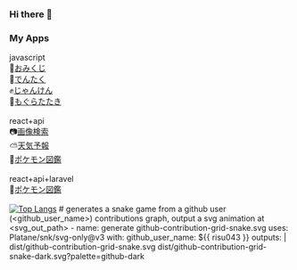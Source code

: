 ### Hi there 👋
### My Apps
javascript<br>
🌸<a href="https://risu043.github.io/github.io/">おみくじ</a><br>
📝<a href="https://risu043.github.io/calc/">でんたく</a><br>
✊<a href="https://risu043.github.io/janken/">じゃんけん</a><br>
🔨<a href="https://risu043.github.io/mogura/">もぐらたたき</a><br>
<br>
react+api<br>
📷<a href="https://risu043.github.io/image_search/">画像検索</a><br>
⛅<a href="https://risu043.github.io/react-wether-app/">天気予報</a><br>
🦖<a href="https://risu043.github.io/pokemon-ja/">ポケモン図鑑</a><br>
<br>
react+api+laravel<br>
🦖<a href="https://risu-3-pokemon.net/">ポケモン図鑑</a><br>
<br>
[![Top Langs](https://github-readme-stats.vercel.app/api/top-langs/?username=risu043&layout=donut)](https://github.com/anuraghazra/github-readme-stats)
      # generates a snake game from a github user (<github_user_name>) contributions graph, output a svg animation at <svg_out_path>
      - name: generate github-contribution-grid-snake.svg
        uses: Platane/snk/svg-only@v3
        with:
          github_user_name: ${{ risu043 }}
          outputs: |
            dist/github-contribution-grid-snake.svg
            dist/github-contribution-grid-snake-dark.svg?palette=github-dark
<!--
**risu043/risu043** is a ✨ _special_ ✨ repository because its `README.md` (this file) appears on your GitHub profile.

Here are some ideas to get you started:

- 🔭 I’m currently working on ...
- 🌱 I’m currently learning ...
- 👯 I’m looking to collaborate on ...
- 🤔 I’m looking for help with ...
- 💬 Ask me about ...
- 📫 How to reach me: ...
- 😄 Pronouns: ...
- ⚡ Fun fact: ...
-->
